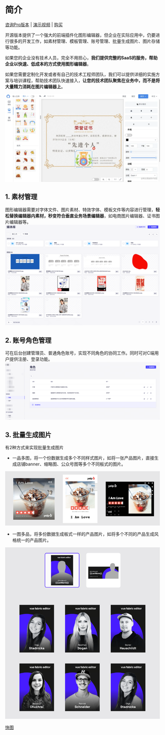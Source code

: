 <!--
 * @Author: 秦少卫
 * @Date: 2023-12-25 22:39:37
 * @LastEditors: 秦少卫
 * @LastEditTime: 2024-01-25 00:27:19
 * @Description: file content
-->

# 简介

[咨询Pro版本](https://wj.qq.com/s2/13937276/c127/) | [演示视频](https://www.bilibili.com/video/BV14T4y1b7dy/?vd_source=34cba90f3d6c9813f6b3ef7681d20943) | [购买](https://afdian.net/item/ecc8c2a4bad311eeab1f5254001e7c00)

开源版本提供了一个强大的前端插件化图形编辑器，但企业在实际应用中，仍要进行很多的开发工作，如素材管理、模板管理、账号管理、批量生成图片、图片存储等功能。

如果您的企业没有技术人员，完全不用担心，**我们提供完整的SaaS的服务，帮助企业以快速、低成本的方式使用图形编辑器**。

如果您需要定制化开发或者有自己的技术工程师团队，我们可以提供详细的实施方案与培训课程，帮助技术团队快速接入，**让您的技术团队聚焦在业务中，而不是将大量精力消耗在图片编辑器上**。

<img src="/public/c5f1268b28694307b3cacc7c57bd3228~tplv-k3u1fbpfcp-zoom-in-crop-mark_1512_0_0_0.webp" alt="">

## 1. 素材管理

图形编辑器需要对字体文件、图片素材、特效字体、模板文件等内容进行管理，**轻松替换编辑器内素材，秒变符合垂直业务场景编辑器**，如电商图片编辑器、证书图片编辑器等。
<img src="/public/screenshot-20231227-125713.png" alt="" >


## 2. 账号角色管理
可在后台创建管理员、普通角色账号，实现不同角色的协同工作。同时可对C端用户提供注册、登录功能。
<img src="/public/screenshot-20231227-125939.png" alt="" >

## 3. 批量生成图片
有2种方式来实现批量生成图片
- 一品多图，将一个份数据生成多个不同样式图片，如将一张产品图片，直接生成店铺banner、缩略图、公众号图等多个不同板式的图片。

<img src="/public/screenshot-20231227-125413.png" alt="" >

- 一图多品，将多份数据生成板式一样的产品图片，如将多个不同的产品生成风格统一的产品图片。

<img src="/public/screenshot-20231227-124939.png" alt="" >


[快图](https://www.kuaitu.cc/)



